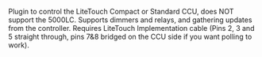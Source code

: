 Plugin to control the LiteTouch Compact or Standard CCU, does NOT support the 5000LC.  Supports dimmers and relays, and gathering updates from the controller.  Requires LiteTouch Implementation cable (Pins 2, 3 and 5 straight through, pins 7&8 bridged on the CCU side if you want polling to work).